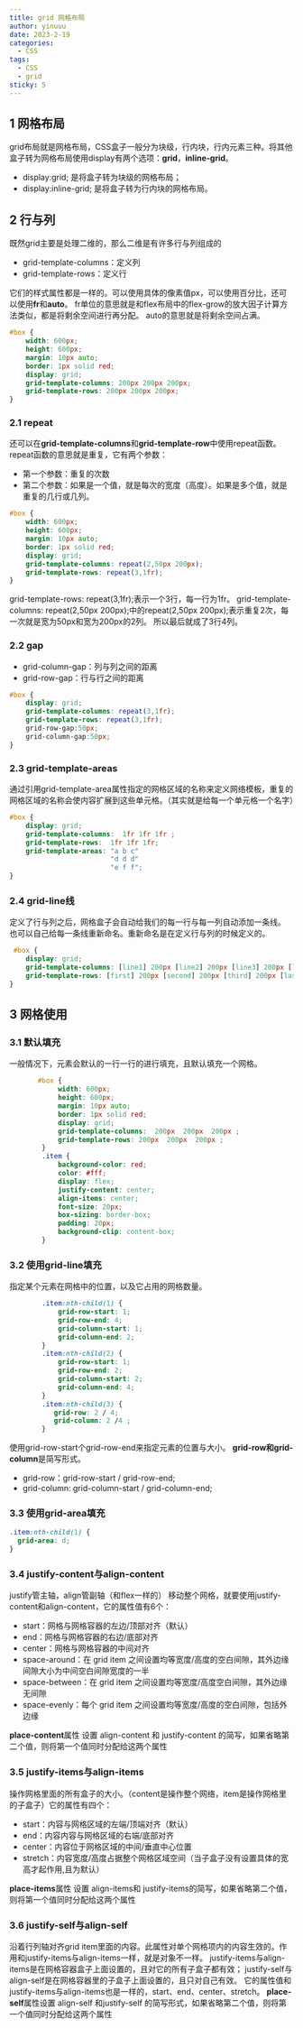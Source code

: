 ```yaml
---
title: grid 网格布局
author: yinuuu
date: 2023-2-19
categories:
  - CSS
tags:
  - CSS
  - grid
sticky: 5
---
```


## 1 网格布局

grid布局就是网格布局，CSS盒子一般分为块级，行内块，行内元素三种。将其他盒子转为网格布局使用display有两个选项：**grid**，**inline-grid**。

- display:grid; 是将盒子转为块级的网格布局；
- display:inline-grid; 是将盒子转为行内块的网格布局。
## 2 行与列
既然grid主要是处理二维的，那么二维是有许多行与列组成的

- grid-template-columns：定义列
- grid-template-rows：定义行

它们的样式属性都是一样的。可以使用具体的像素值px，可以使用百分比，还可以使用**fr**和**auto**。
fr单位的意思就是和flex布局中的flex-grow的放大因子计算方法类似，都是将剩余空间进行再分配。
auto的意思就是将剩余空间占满。
```css
#box {
    width: 600px;
    height: 600px;
    margin: 10px auto;
    border: 1px solid red;
    display: grid;
    grid-template-columns: 200px 200px 200px;
    grid-template-rows: 200px 200px 200px;
}
```
### 2.1 repeat
还可以在**grid-template-columns**和**grid-template-row**中使用repeat函数。
repeat函数的意思就是重复，它有两个参数：

- 第一个参数：重复的次数
- 第二个参数：如果是一个值，就是每次的宽度（高度）。如果是多个值，就是重复的几行或几列。
```css
#box {
    width: 600px;
    height: 600px;
    margin: 10px auto;
    border: 1px solid red;
    display: grid;
    grid-template-columns: repeat(2,50px 200px);
    grid-template-rows: repeat(3,1fr);
}
```
grid-template-rows: repeat(3,1fr);表示一个3行，每一行为1fr。
grid-template-columns: repeat(2,50px 200px);中的repeat(2,50px 200px);表示重复2次，每一次就是宽为50px和宽为200px的2列。
所以最后就成了3行4列。
### 2.2 gap

- grid-column-gap：列与列之间的距离
- grid-row-gap：行与行之间的距离
```css
#box {
    display: grid;
    grid-template-columns: repeat(3,1fr);
    grid-template-rows: repeat(3,1fr);
    grid-row-gap:50px;
    grid-column-gap:50px;
}
```
### 2.3 grid-template-areas
通过引用grid-template-area属性指定的网格区域的名称来定义网络模板，重复的网格区域的名称会使内容扩展到这些单元格。（其实就是给每一个单元格一个名字）
```css
#box {
    display: grid;
    grid-template-columns:  1fr 1fr 1fr ;
    grid-template-rows:  1fr 1fr 1fr;
    grid-template-areas: "a b c"
                         "d d d"
                         "e f f";
}
```
### 2.4 grid-line线
定义了行与列之后，网格盒子会自动给我们的每一行与每一列自动添加一条线。
也可以自己给每一条线重新命名。重新命名是在定义行与列的时候定义的。
```css
 #box {
    display: grid;
    grid-template-columns: [line1] 200px [line2] 200px [line3] 200px [line4];
    grid-template-rows: [first] 200px [second] 200px [third] 200px [last];
}
```
## 3 网格使用
### 3.1 默认填充
一般情况下，元素会默认的一行一行的进行填充，且默认填充一个网格。
```css
       #box {
            width: 600px;
            height: 600px;
            margin: 10px auto;
            border: 1px solid red;
            display: grid;
            grid-template-columns:  200px  200px  200px ;
            grid-template-rows: 200px  200px  200px ;
        }
        .item {
            background-color: red;
            color: #fff;
            display: flex;
            justify-content: center;
            align-items: center;
            font-size: 20px;
            box-sizing: border-box;
            padding: 20px;
            background-clip: content-box;
        }
```
### 3.2 使用grid-line填充
指定某个元素在网格中的位置，以及它占用的网格数量。
```css
        .item:nth-child(1) {
            grid-row-start: 1;
            grid-row-end: 4;
            grid-column-start: 1;
            grid-column-end: 2;
        }
        .item:nth-child(2) {
            grid-row-start: 1;
            grid-row-end: 2;
            grid-column-start: 2;
            grid-column-end: 4;
        }
        .item:nth-child(3) {
           grid-row: 2 / 4;
           grid-column: 2 /4 ;
        }
```
使用grid-row-start个grid-row-end来指定元素的位置与大小。
**grid-row和grid-column**是简写形式。

- grid-row：grid-row-start / grid-row-end;
- grid-column: grid-column-start / grid-column-end;
### 3.3 使用grid-area填充
```css
.item:nth-child(1) { 
  grid-area: d; 
}
```
### 3.4 justify-content与align-content
justify管主轴，align管副轴（和flex一样的）
移动整个网格，就要使用justify-content和align-content，它的属性值有6个：

- start：网格与网格容器的左边/顶部对齐（默认）
- end：网格与网格容器的右边/底部对齐
- center：网格与网格容器的中间对齐
- space-around：在 grid item 之间设置均等宽度/高度的空白间隙，其外边缘间隙大小为中间空白间隙宽度的一半
- space-between：在 grid item 之间设置均等宽度/高度空白间隙，其外边缘无间隙
- space-evenly：每个 grid item 之间设置均等宽度/高度的空白间隙，包括外边缘

**place-content**属性 设置 align-content 和 justify-content 的简写，如果省略第二个值，则将第一个值同时分配给这两个属性
### 3.5 justify-items与align-items
操作网格里面的所有盒子的大小。（content是操作整个网络，item是操作网格里的子盒子）它的属性有四个：

- start：内容与网格区域的左端/顶端对齐（默认）
- end：内容内容与网格区域的右端/底部对齐
- center：内容位于网格区域的中间/垂直中心位置
- stretch：内容宽度/高度占据整个网格区域空间（当子盒子没有设置具体的宽高才起作用,且为默认）

**place-items**属性 设置 align-items和 justify-items的简写，如果省略第二个值，则将第一个值同时分配给这两个属性
### 3.6 justify-self与align-self
沿着行列轴对齐grid item里面的内容。此属性对单个网格项内的内容生效的。作用和justify-items与align-items一样，就是对象不一样。
justify-items与align-items是在网格容器盒子上面设置的，且对它的所有子盒子都有效；
justify-self与align-self是在网格容器里的子盒子上面设置的，且只对自己有效。
它的属性值和justify-items与align-items也是一样的，start、end、center、stretch。
**place-self**属性设置 align-self 和justify-self 的简写形式，如果省略第二个值，则将第一个值同时分配给这两个属性
